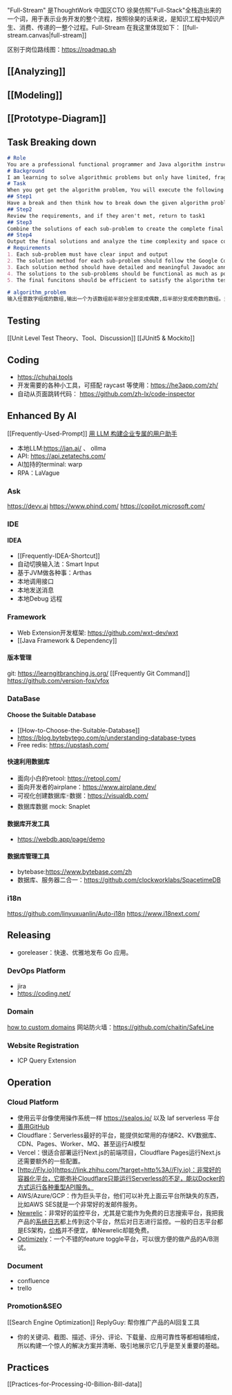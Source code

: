 "Full-Stream" 是ThoughtWork 中国区CTO 徐昊仿照"Full-Stack"全栈造出来的一个词，用于表示业务开发的整个流程，按照徐昊的话来说，是知识工程中知识产生、消费、传递的一整个过程。Full-Stream 在我这里体现如下：
[[full-stream.canvas|full-stream]]

区别于岗位路线图：https://roadmap.sh
## [[Analyzing]]

## [[Modeling]]
## [[Prototype-Diagram]]

## Task Breaking down
```markdown
# Role
You are a professional functional programmer and Java algorithm instructor 
# Background
I am learning to solve algorithmic problems but only have limited, fragmented time to study. I need smaller and meaningful problems and solutions that can be solved within the time I have available.
# Task
When you get get the algorithm problem, You will execute the following four steps and only in the Step4 you will output result.
## Step1
Have a break and then think how to break down the given algorithm problem into smaller sub-problems and solve them in Java21 with the clear requirements 
## Step2
Review the requirements, and if they aren't met, return to task1
## Step3
Combine the solutions of each sub-problem to create the complete final answer to the algorithm problem
## Step4
Output the final solutions and analyze the time complexity and space complexity of the final solutions and
# Requirements
1. Each sub-problem must have clear input and output
2. The solution method for each sub-problem should follow the Google Code Format and be no more than 5 lines
3. Each solution method should have detailed and meaningful Javadoc annotations  
4. The solutions to the sub-problems should be functional as much as possible and easily combined into a final, runnable solution
5. The final funcitons should be efficient to satisfy the algorithm test

# algorithm_problem
输入任意数字组成的数组,输出一个为该数组前半部分全部变成偶数,后半部分变成奇数的数组。只允许本地处理，不允许新建数组。
```

## Testing
[[Unit Level Test Theory、Tool、Discussion]]
[[JUnit5 & Mockito]]

## Coding
- https://chuhai.tools
- 开发需要的各种小工具，可搭配 raycast 等使用：https://he3app.com/zh/
- 自动从页面跳转代码： https://github.com/zh-lx/code-inspector
## Enhanced By AI
[[Frequently-Used-Prompt]]
[用 LLM 构建企业专属的用户助手](https://mp.weixin.qq.com/s/bpeszhmyMC_aRHt1fb0NLA)
- 本地LLM:https://jan.ai/ 、 ollma
- API: https://api.zetatechs.com/
- AI加持的terminal: warp
- RPA：LaVague
### Ask
https://devv.ai
https://www.phind.com/
https://copilot.microsoft.com/
### IDE
#### IDEA
- [[Frequently-IDEA-Shortcut]]
- 自动切换输入法：Smart Input
- 基于JVM做各种事：Arthas
- 本地调用接口
- 本地发送消息
- 本地Debug 远程

### Framework
- Web Extension开发框架: https://github.com/wxt-dev/wxt
- [[Java Framework & Dependency]]

#### 版本管理
git: https://learngitbranching.js.org/
[[Frequently Git Command]]
https://github.com/version-fox/vfox

### DataBase
#### Choose the Suitable Database
- [[How-to-Choose-the-Suitable-Database]]
- https://blog.bytebytego.com/p/understanding-database-types
- Free redis: https://upstash.com/
#### 快速利用数据库
- 面向小白的retool: https://retool.com/
- 面向开发者的airplane：https://www.airplane.dev/
- 可视化创建数据库🀄️数据：https://visualdb.com/
- 数据库数据 mock: Snaplet 
#### 数据库开发工具
- https://webdb.app/page/demo
#### 数据库管理工具
- bytebase:https://www.bytebase.com/zh
- 数据库、服务器二合一：https://github.com/clockworklabs/SpacetimeDB

### i18n
https://github.com/linyuxuanlin/Auto-i18n
https://www.i18next.com/
## Releasing
- goreleaser：快速、优雅地发布 Go 应用。
### DevOps Platform
- jira
- https://coding.net/
### Domain
[how to custom domains](https://www.netlify.com/blog/2020/03/26/how-to-set-up-netlify-dns-custom-domains-cname-and-a-records/)
网站防火墙：https://github.com/chaitin/SafeLine
### Website Registration

- ICP Query Extension

## Operation
### Cloud Platform
- 使用云平台像使用操作系统一样 https://sealos.io/ 以及 laf serverless 平台
- [善用GitHub](https://link.zhihu.com/?target=https%3A//www.bmpi.dev/self/use-github-better/)
- Cloudflare：Serverless最好的平台，能提供如常用的存储R2、KV数据库、CDN、Pages、Worker、MQ、甚至运行AI模型
- Vercel：很适合部署运行Next.js的前端项目，Cloudflare Pages运行Next.js还需要额外的一些配置。
- [http://Fly.io](https://link.zhihu.com/?target=http%3A//Fly.io)：非常好的容器化平台，它能弥补Cloudflare只能运行Serverless的不足，能以Docker的方式运行各种重型API服务。
- AWS/Azure/GCP：作为巨头平台，他们可以补充上面云平台所缺失的东西，比如AWS SES就是一个非常好的发邮件服务。
- [Newrelic](https://link.zhihu.com/?target=https%3A//newrelic.com/)：非常好的监控平台，尤其是它能作为免费的日志搜索平台，我把我产品的[系统日志](https://www.zhihu.com/search?q=%E7%B3%BB%E7%BB%9F%E6%97%A5%E5%BF%97&search_source=Entity&hybrid_search_source=Entity&hybrid_search_extra=%7B%22sourceType%22%3A%22answer%22%2C%22sourceId%22%3A3249282055%7D)都上传到这个平台，然后对日志进行监控。一般的日志平台都是ES架构，[价格](https://www.zhihu.com/search?q=%E4%BB%B7%E6%A0%BC&search_source=Entity&hybrid_search_source=Entity&hybrid_search_extra=%7B%22sourceType%22%3A%22answer%22%2C%22sourceId%22%3A3249282055%7D)并不便宜，单Newrelic却能免费。
- [Optimizely](https://link.zhihu.com/?target=https%3A//www.optimizely.com/)：一个不错的feature toggle平台，可以很方便的做产品的A/B测试。
### Document
- confluence
- trello
### Promotion&SEO
[[Search Engine Optimization]]
ReplyGuy: 帮你推广产品的AI回复工具
- 你的关键词、截图、描述、评分、评论、下载量、应用可靠性等都相辅相成，所以构建一个惊人的解决方案并清晰、吸引地展示它几乎是至关重要的基础。
## Practices
[[Practices-for-Processing-l0-Billion-Bill-data]]
